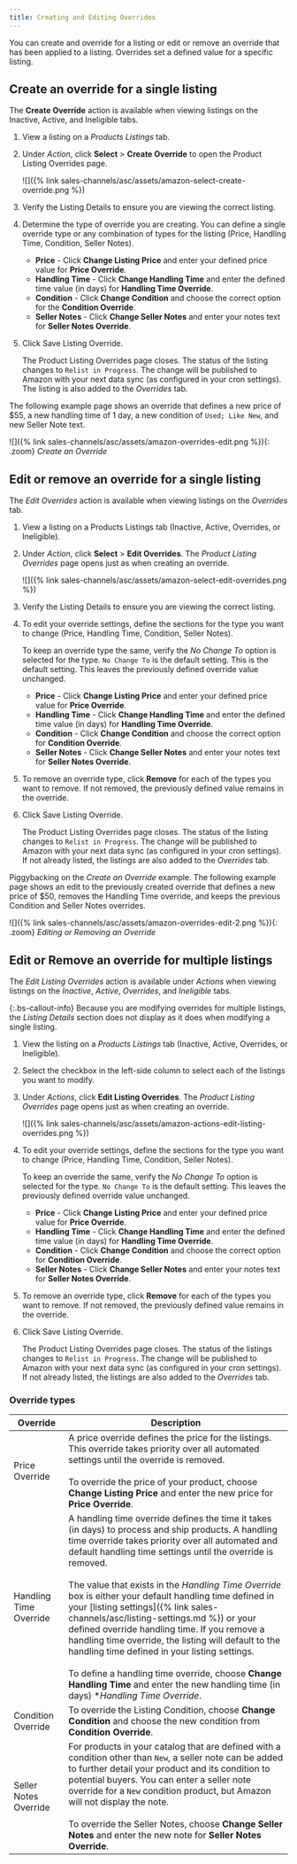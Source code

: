 ```yaml
---
title: Creating and Editing Overrides
---
```



You can create and override for a listing or edit or remove an override that has been applied to a listing. Overrides set a defined value for a specific listing.

## Create an override for a single listing

The **Create Override** action is available when viewing listings on the Inactive, Active, and Ineligible tabs.

1. View a listing on a _Products Listings_ tab.

1. Under _Action_, click **Select** > **Create Override** to open the Product Listing Overrides page.

    ![]({% link sales-channels/asc/assets/amazon-select-create-override.png %})

1. Verify the Listing Details to ensure you are viewing the correct listing.

1. Determine the type of override you are creating. You can define a single override type or any combination of types for the listing (Price, Handling Time, Condition, Seller Notes).

   - **Price** - Click **Change Listing Price** and enter your defined price value for **Price Override**.
   - **Handling Time** - Click **Change Handling Time** and enter the defined time value (in days) for **Handling Time Override**.
   - **Condition** - Click **Change Condition** and choose the correct option for the **Condition Override**.
   - **Seller Notes** - Click **Change Seller Notes** and enter your notes text for **Seller Notes Override**.

1. Click <span class="btn">Save Listing Override</span>.

    The Product Listing Overrides page closes. The status of the listing changes to `Relist in Progress`. The change will be published to Amazon with your next data sync (as configured in your cron settings). The listing is also added to the _Overrides_ tab.

The following example page shows an override that defines a new price of $55, a new handling time of 1 day, a new condition of `Used; Like New`, and new Seller Note text.

![]({% link sales-channels/asc/assets/amazon-overrides-edit.png %}){: .zoom}
_Create an Override_

## Edit or remove an override for a single listing

The _Edit Overrides_ action is available when viewing listings on the _Overrides_ tab.

1. View a listing on a Products Listings tab (Inactive, Active, Overrides, or Ineligible).

1. Under _Action_, click **Select** > **Edit Overrides**. The _Product Listing Overrides_ page opens just as when creating an override.

    ![]({% link sales-channels/asc/assets/amazon-select-edit-overrides.png %})

1. Verify the Listing Details to ensure you are viewing the correct listing.

1. To edit your override settings, define the sections for the type you want to change (Price, Handling Time, Condition, Seller Notes).

    To keep an override type the same, verify the _No Change To_ option is selected for the type. `No Change To` is the default setting. This is the default setting. This leaves the previously defined override value unchanged.

   - **Price** - Click **Change Listing Price** and enter your defined price value for **Price Override**.
   - **Handling Time** - Click **Change Handling Time** and enter the defined time value (in days) for **Handling Time Override**.
   - **Condition** - Click **Change Condition** and choose the correct option for **Condition Override**.
   - **Seller Notes** - Click **Change Seller Notes** and enter your notes text for **Seller Notes Override**.

1. To remove an override type, click **Remove** for each of the types you want to remove. If not removed, the previously defined value remains in the override.

1. Click <span class="btn">Save Listing Override</span>.

    The Product Listing Overrides page closes. The status of the listing changes to `Relist in Progress`. The change will be published to Amazon with your next data sync (as configured in your cron settings). If not already listed, the listings are also added to the _Overrides_ tab.

Piggybacking on the _Create an Override_ example. The following example page shows an edit to the previously created override that defines a new price of $50, removes the Handling Time override, and keeps the previous Condition and Seller Notes overrides.

![]({% link sales-channels/asc/assets/amazon-overrides-edit-2.png %}){: .zoom}
_Editing or Removing an Override_

## Edit or Remove an override for multiple listings

The _Edit Listing Overrides_ action is available under _Actions_ when viewing listings on the _Inactive_, _Active_, _Overrides_, and _Ineligible_ tabs.

{:.bs-callout-info}
Because you are modifying overrides for multiple listings, the _Listing Details_ section does not display as it does when modifying a single listing.

1. View the listing on a _Products Listings_ tab (Inactive, Active, Overrides, or Ineligible).

1. Select the checkbox in the left-side column to select each of the listings you want to modify.

1. Under _Actions_, click **Edit Listing Overrides**. The _Product Listing Overrides_ page opens just as when creating an override.

    ![]({% link sales-channels/asc/assets/amazon-actions-edit-listing-overrides.png %})

1. To edit your override settings, define the sections for the type you want to change (Price, Handling Time, Condition, Seller Notes).

    To keep an override the same, verify the _No Change To_ option is selected for the type. `No Change To` is the default setting. This leaves the previously defined override value unchanged.

   - **Price** - Click **Change Listing Price** and enter your defined price value for **Price Override**.
   - **Handling Time** - Click **Change Handling Time** and enter the defined time value (in days) for **Handling Time Override**.
   - **Condition** - Click **Change Condition** and choose the correct option for **Condition Override**.
   - **Seller Notes** - Click **Change Seller Notes** and enter your notes text for **Seller Notes Override**.

1. To remove an override type, click **Remove** for each of the types you want to remove. If not removed, the previously defined value remains in the override.

1. Click <span class="btn">Save Listing Override</span>.

    The Product Listing Overrides page closes. The status of the listings changes to `Relist in Progress`. The change will be published to Amazon with your next data sync (as configured in your cron settings). If not already listed, the listings are also added to the _Overrides_ tab.

### Override types

|Override|Description|
|--- |--- |
|Price Override|A price override defines the price for the listings. This override takes priority over all automated settings until the override is removed.<br/><br/>To override the price of your product, choose **Change Listing Price** and enter the new price for **Price Override**. |
|Handling Time Override|A handling time override defines the time it takes (in days) to process and ship products. A handling time override takes priority over all automated and default handling time settings until the override is removed.<br/><br/>The value that exists in the _Handling Time Override_ box is either your default handling time defined in your [listing settings]({% link sales-channels/asc/listing-settings.md %}) or your defined override handling time. If you remove a handling time override, the listing will default to the handling time defined in your listing settings.<br/><br/>To define a handling time override, choose **Change Handling Time** and enter the new handling time (in days) **Handling Time Override*. |
|Condition Override|To override the Listing Condition, choose **Change Condition** and choose the new condition from **Condition Override**. |
|Seller Notes Override|For products in your catalog that are defined with a condition other than `New`, a seller note can be added to further detail your product and its condition to potential buyers. You can enter a seller note override for a `New` condition product, but Amazon will not display the note.<br/><br/>To override the Seller Notes, choose **Change Seller Notes** and enter the new note for **Seller Notes Override**.|
